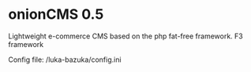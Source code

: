 # onionCMS 0.5
Lightweight e-commerce CMS based on the php fat-free framework.
F3 framework

Config file:
/luka-bazuka/config.ini
